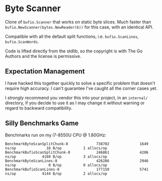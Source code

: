 Byte Scanner
============

Clone of `bufio.Scanner` that works on static byte slices. Much faster than
`bufio.NewScanner(bytes.NewReader(b))` for this case, with an identical API.

Compatible with all the default split functions, i.e. `bufio.ScanLines`,
`bufio.ScanWords`.

Code is lifted directly from the stdlib, so the copyright is with The Go Authors
and the license is permissive.


## Expectation Management

I have hacked this together quickly to solve a specific problem that doesn't
require high accuracy. I can't guarantee I've caught all the corner cases yet.

I _strongly_ recommend you vendor this into your project, in an `internal/`
directory, if you decide to use it as I may change it without warning or regard
to backward compatibility.


## Silly Benchmarks Game

Benchmarks run on my i7-8550U CPU @ 1.80GHz:

    BenchmarkByteScanSplitChunk-8             738702              1649 ns/op              16 B/op          1 allocs/op
    BenchmarkBufioScanSplitChunk-8            246861              4206 ns/op            4160 B/op          3 allocs/op
    BenchmarkByteScanLines-8                  426286              2946 ns/op               0 B/op          0 allocs/op
    BenchmarkBufioScanLines-8                 177150              5741 ns/op            4144 B/op          2 allocs/op

